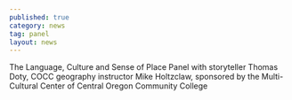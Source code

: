 ```yaml
---
published: true
category: news
tag: panel
layout: news 
---
```


The Language, Culture and Sense of Place Panel with storyteller Thomas Doty, COCC geography instructor Mike Holtzclaw, sponsored by the Multi-Cultural Center of Central Oregon Community College
